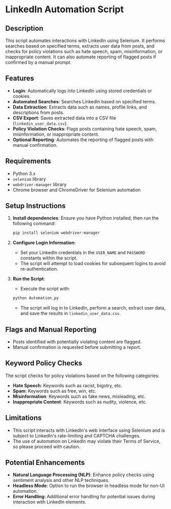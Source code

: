 # LinkedIn Automation Script

## Description
This script automates interactions with LinkedIn using Selenium. It performs searches based on specified terms, extracts user data from posts, and checks for policy violations such as hate speech, spam, misinformation, or inappropriate content. It can also automate reporting of flagged posts if confirmed by a manual prompt.

## Features
- **Login**: Automatically logs into LinkedIn using stored credentials or cookies.
- **Automated Searches**: Searches LinkedIn based on specified terms.
- **Data Extraction**: Extracts data such as names, profile links, and descriptions from posts.
- **CSV Export**: Saves extracted data into a CSV file (`linkedin_user_data.csv`).
- **Policy Violation Checks**: Flags posts containing hate speech, spam, misinformation, or inappropriate content.
- **Optional Reporting**: Automates the reporting of flagged posts with manual confirmation.

## Requirements
- Python 3.x
- `selenium` library
- `webdriver-manager` library
- Chrome browser and ChromeDriver for Selenium automation

## Setup Instructions
1. **Install dependencies**: Ensure you have Python installed, then run the following command:
    ```bash
    pip install selenium webdriver-manager
    ```
2. **Configure Login Information**:
    - Set your LinkedIn credentials in the `USER_NAME` and `PASSWORD` constants within the script.
    - The script will attempt to load cookies for subsequent logins to avoid re-authentication.

3. **Run the Script**:
    - Execute the script with:
    ```bash
    python Automation.py
    ```
    - The script will log in to LinkedIn, perform a search, extract user data, and save the results in `linkedin_user_data.csv`.

## Flags and Manual Reporting
- Posts identified with potentially violating content are flagged.
- Manual confirmation is requested before submitting a report.

## Keyword Policy Checks
The script checks for policy violations based on the following categories:
- **Hate Speech**: Keywords such as racist, bigotry, etc.
- **Spam**: Keywords such as free, win, etc.
- **Misinformation**: Keywords such as fake news, misleading, etc.
- **Inappropriate Content**: Keywords such as nudity, violence, etc.

## Limitations
- This script interacts with LinkedIn's web interface using Selenium and is subject to LinkedIn's rate-limiting and CAPTCHA challenges.
- The use of automation on LinkedIn may violate their Terms of Service, so please proceed with caution.

## Potential Enhancements
- **Natural Language Processing (NLP)**: Enhance policy checks using sentiment analysis and other NLP techniques.
- **Headless Mode**: Option to run the browser in headless mode for non-UI automation.
- **Error Handling**: Additional error handling for potential issues during interaction with LinkedIn elements.
